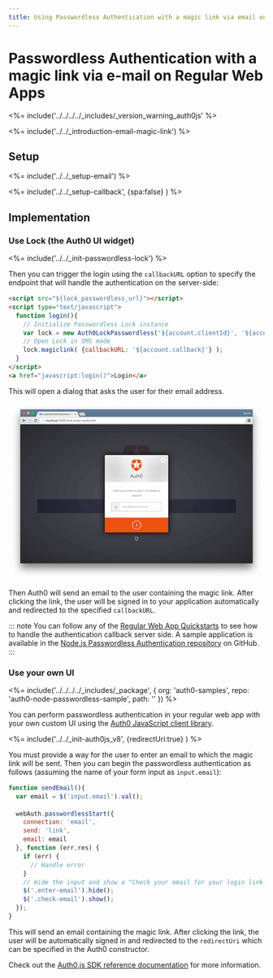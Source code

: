 ```yaml
---
title: Using Passwordless Authentication with a magic link via email on Regular Web Apps
---
```

# Passwordless Authentication with a magic link via e-mail on Regular Web Apps

<%= include('../../../../_includes/_version_warning_auth0js' %>

<%= include('../../_introduction-email-magic-link') %>

## Setup

<%= include('../../_setup-email') %>

<%= include('../../_setup-callback', {spa:false} ) %>

## Implementation

### Use Lock (the Auth0 UI widget)

<%= include('../../_init-passwordless-lock') %>

Then you can trigger the login using the `callbackURL` option to specify the endpoint that will handle the authentication on the server-side:

```html
<script src="${lock_passwordless_url}"></script>
<script type="text/javascript">
  function login(){
    // Initialize Passwordless Lock instance
    var lock = new Auth0LockPasswordless('${account.clientId}', '${account.namespace}');
    // Open Lock in SMS mode
    lock.magiclink( {callbackURL: '${account.callback}'} );
  }
</script>
<a href="javascript:login()">Login</a>
```

This will open a dialog that asks the user for their email address.

![](/media/articles/connections/passwordless/passwordless-email-request-web.png)

Then Auth0 will send an email to the user containing the magic link. After clicking the link, the user will be signed in to your application automatically and redirected to the specified `callbackURL`.

::: note
You can follow any of the [Regular Web App Quickstarts](/quickstart/webapp) to see how to handle the authentication callback server side. A sample application is available in the [Node.js Passwordless Authentication repository](https://github.com/auth0/auth0-node-passwordless-sample) on GitHub.
:::

### Use your own UI

<%= include('../../../../_includes/_package', {
  org: 'auth0-samples',
  repo: 'auth0-node-passwordless-sample',
  path: ''
}) %>

You can perform passwordless authentication in your regular web app with your own custom UI using the [Auth0 JavaScript client library](/libraries/auth0js).

<%= include('../../_init-auth0js_v8', {redirectUri:true} ) %>

You must provide a way for the user to enter an email to which the magic link will be sent. Then you can begin the passwordless authentication as follows (assuming the name of your form input as `input.email`):

```js
function sendEmail(){
  var email = $('input.email').val();

  webAuth.passwordlessStart({
    connection: 'email',
    send: 'link',
    email: email
  }, function (err,res) {
    if (err) {
      // Handle error
    }
    // Hide the input and show a "Check your email for your login link!" screen
    $('.enter-email').hide();
    $('.check-email').show();
  });
}
```

This will send an email containing the magic link. After clicking the link, the user will be automatically signed in and redirected to the `redirectUri` which can be specified in the Auth0 constructor.

Check out the [Auth0.js SDK reference documentation](/libraries/auth0js) for more information.
